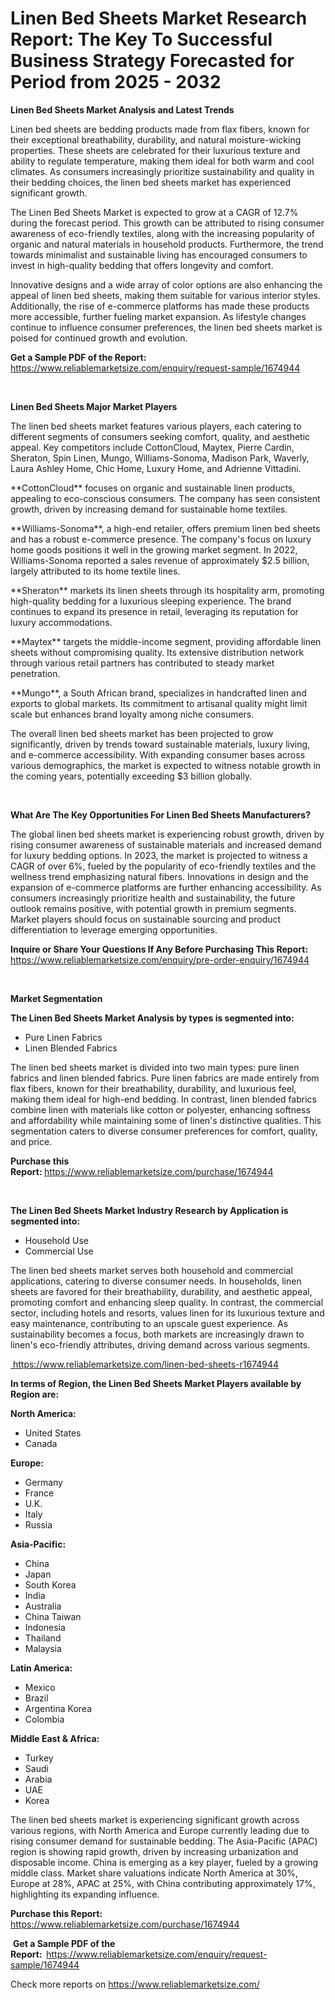 <p><h1>Linen Bed Sheets Market Research Report: The Key To Successful Business Strategy Forecasted for Period from 2025 - 2032</h1></p><p><strong>Linen Bed Sheets Market Analysis and Latest Trends</strong></p>
<p><p>Linen bed sheets are bedding products made from flax fibers, known for their exceptional breathability, durability, and natural moisture-wicking properties. These sheets are celebrated for their luxurious texture and ability to regulate temperature, making them ideal for both warm and cool climates. As consumers increasingly prioritize sustainability and quality in their bedding choices, the linen bed sheets market has experienced significant growth.</p><p>The Linen Bed Sheets Market is expected to grow at a CAGR of 12.7% during the forecast period. This growth can be attributed to rising consumer awareness of eco-friendly textiles, along with the increasing popularity of organic and natural materials in household products. Furthermore, the trend towards minimalist and sustainable living has encouraged consumers to invest in high-quality bedding that offers longevity and comfort. </p><p>Innovative designs and a wide array of color options are also enhancing the appeal of linen bed sheets, making them suitable for various interior styles. Additionally, the rise of e-commerce platforms has made these products more accessible, further fueling market expansion. As lifestyle changes continue to influence consumer preferences, the linen bed sheets market is poised for continued growth and evolution.</p></p>
<p><strong>Get a Sample PDF of the Report:&nbsp;</strong> <a href="https://www.reliablemarketsize.com/enquiry/request-sample/1674944?utm_campaign=2936&utm_medium=2&utm_source=Github&utm_content=ia&utm_term=25032025&utm_id=linen-bed-sheets">https://www.reliablemarketsize.com/enquiry/request-sample/1674944</a></p>
<p>&nbsp;</p>
<p><strong>Linen Bed Sheets Major Market Players</strong></p>
<p><p>The linen bed sheets market features various players, each catering to different segments of consumers seeking comfort, quality, and aesthetic appeal. Key competitors include CottonCloud, Maytex, Pierre Cardin, Sheraton, Spin Linen, Mungo, Williams-Sonoma, Madison Park, Waverly, Laura Ashley Home, Chic Home, Luxury Home, and Adrienne Vittadini.</p><p>**CottonCloud** focuses on organic and sustainable linen products, appealing to eco-conscious consumers. The company has seen consistent growth, driven by increasing demand for sustainable home textiles.</p><p>**Williams-Sonoma**, a high-end retailer, offers premium linen bed sheets and has a robust e-commerce presence. The company's focus on luxury home goods positions it well in the growing market segment. In 2022, Williams-Sonoma reported a sales revenue of approximately $2.5 billion, largely attributed to its home textile lines.</p><p>**Sheraton** markets its linen sheets through its hospitality arm, promoting high-quality bedding for a luxurious sleeping experience. The brand continues to expand its presence in retail, leveraging its reputation for luxury accommodations.</p><p>**Maytex** targets the middle-income segment, providing affordable linen sheets without compromising quality. Its extensive distribution network through various retail partners has contributed to steady market penetration.</p><p>**Mungo**, a South African brand, specializes in handcrafted linen and exports to global markets. Its commitment to artisanal quality might limit scale but enhances brand loyalty among niche consumers. </p><p>The overall linen bed sheets market has been projected to grow significantly, driven by trends toward sustainable materials, luxury living, and e-commerce accessibility. With expanding consumer bases across various demographics, the market is expected to witness notable growth in the coming years, potentially exceeding $3 billion globally.</p></p>
<p>&nbsp;</p>
<p><strong>What Are The Key Opportunities For Linen Bed Sheets Manufacturers?</strong></p>
<p><p>The global linen bed sheets market is experiencing robust growth, driven by rising consumer awareness of sustainable materials and increased demand for luxury bedding options. In 2023, the market is projected to witness a CAGR of over 6%, fueled by the popularity of eco-friendly textiles and the wellness trend emphasizing natural fibers. Innovations in design and the expansion of e-commerce platforms are further enhancing accessibility. As consumers increasingly prioritize health and sustainability, the future outlook remains positive, with potential growth in premium segments. Market players should focus on sustainable sourcing and product differentiation to leverage emerging opportunities.</p></p>
<p><strong>Inquire or Share Your Questions If Any Before Purchasing This Report:</strong> <a href="https://www.reliablemarketsize.com/enquiry/pre-order-enquiry/1674944?utm_campaign=2936&utm_medium=2&utm_source=Github&utm_content=ia&utm_term=25032025&utm_id=linen-bed-sheets">https://www.reliablemarketsize.com/enquiry/pre-order-enquiry/1674944</a></p>
<p>&nbsp;</p>
<p><strong>Market Segmentation</strong></p>
<p><strong>The Linen Bed Sheets Market Analysis by types is segmented into:</strong></p>
<p><ul><li>Pure Linen Fabrics</li><li>Linen Blended Fabrics</li></ul></p>
<p><p>The linen bed sheets market is divided into two main types: pure linen fabrics and linen blended fabrics. Pure linen fabrics are made entirely from flax fibers, known for their breathability, durability, and luxurious feel, making them ideal for high-end bedding. In contrast, linen blended fabrics combine linen with materials like cotton or polyester, enhancing softness and affordability while maintaining some of linen's distinctive qualities. This segmentation caters to diverse consumer preferences for comfort, quality, and price.</p></p>
<p><strong>Purchase this Report:&nbsp;</strong><a href="https://www.reliablemarketsize.com/purchase/1674944?utm_campaign=2936&utm_medium=2&utm_source=Github&utm_content=ia&utm_term=25032025&utm_id=linen-bed-sheets">https://www.reliablemarketsize.com/purchase/1674944</a></p>
<p>&nbsp;</p>
<p><strong>The Linen Bed Sheets Market Industry Research by Application is segmented into:</strong></p>
<p><ul><li>Household Use</li><li>Commercial Use</li></ul></p>
<p><p>The linen bed sheets market serves both household and commercial applications, catering to diverse consumer needs. In households, linen sheets are favored for their breathability, durability, and aesthetic appeal, promoting comfort and enhancing sleep quality. In contrast, the commercial sector, including hotels and resorts, values linen for its luxurious texture and easy maintenance, contributing to an upscale guest experience. As sustainability becomes a focus, both markets are increasingly drawn to linen's eco-friendly attributes, driving demand across various segments.</p></p>
<p><a href="https://www.reliablemarketsize.com/linen-bed-sheets-r1674944?utm_campaign=2936&utm_medium=2&utm_source=Github&utm_content=ia&utm_term=25032025&utm_id=linen-bed-sheets">&nbsp;https://www.reliablemarketsize.com/linen-bed-sheets-r1674944</a></p>
<p><strong>In terms of Region, the Linen Bed Sheets Market Players available by Region are:</strong></p>
<p>
    <p> <strong> North America: </strong>
        <ul>
            <li>United States</li>
            <li>Canada</li>
        </ul>
        </p> 
    <p> <strong> Europe: </strong>
        <ul>
            <li>Germany</li>
            <li>France</li>
            <li>U.K.</li>
            <li>Italy</li>
            <li>Russia</li>
        </ul>
        </p> 
    <p> <strong> Asia-Pacific: </strong>
        <ul>
            <li>China</li>
            <li>Japan</li>
            <li>South Korea</li>
            <li>India</li>
            <li>Australia</li>
            <li>China Taiwan</li>
            <li>Indonesia</li>
            <li>Thailand</li>
            <li>Malaysia</li>
        </ul>
        </p> 
    <p> <strong> Latin America: </strong>
        <ul>
            <li>Mexico</li>
            <li>Brazil</li>
            <li>Argentina Korea</li>
            <li>Colombia</li>
        </ul>
        </p> 
    <p> <strong> Middle East & Africa: </strong>
        <ul>
            <li>Turkey</li>
            <li>Saudi</li>
            <li>Arabia</li>
            <li>UAE</li>
            <li>Korea</li>
        </ul>
    </p>
    </p>
<p><p>The linen bed sheets market is experiencing significant growth across various regions, with North America and Europe currently leading due to rising consumer demand for sustainable bedding. The Asia-Pacific (APAC) region is showing rapid growth, driven by increasing urbanization and disposable income. China is emerging as a key player, fueled by a growing middle class. Market share valuations indicate North America at 30%, Europe at 28%, APAC at 25%, with China contributing approximately 17%, highlighting its expanding influence.</p></p>
<p><strong>Purchase this Report: </strong><a href="https://www.reliablemarketsize.com/purchase/1674944?utm_campaign=2936&utm_medium=2&utm_source=Github&utm_content=ia&utm_term=25032025&utm_id=linen-bed-sheets">https://www.reliablemarketsize.com/purchase/1674944</a></p>
<p>&nbsp;<strong>Get a Sample PDF of the Report:&nbsp;&nbsp;</strong><a href="https://www.reliablemarketsize.com/enquiry/request-sample/1674944?utm_campaign=2936&utm_medium=2&utm_source=Github&utm_content=ia&utm_term=25032025&utm_id=linen-bed-sheets">https://www.reliablemarketsize.com/enquiry/request-sample/1674944</a></p>
<p><strong></strong></p>
<p>Check more reports on <a href="https://www.reliablemarketsize.com/?utm_campaign=2936&utm_medium=2&utm_source=Github&utm_content=ia&utm_term=25032025&utm_id=linen-bed-sheets">https://www.reliablemarketsize.com/</a></p>